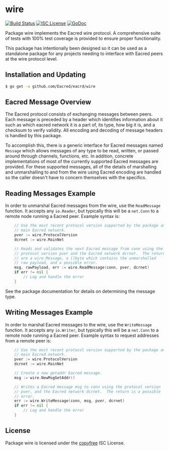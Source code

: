 wire
====

[![Build Status](https://github.com/Eacred/eacrd/workflows/Build%20and%20Test/badge.svg)](https://github.com/Eacred/eacrd/actions)
[![ISC License](https://img.shields.io/badge/license-ISC-blue.svg)](http://copyfree.org)
[![GoDoc](https://img.shields.io/badge/godoc-reference-blue.svg)](https://godoc.org/github.com/Eacred/eacrd/wire)

Package wire implements the Eacred wire protocol.  A comprehensive suite of
tests with 100% test coverage is provided to ensure proper functionality.

This package has intentionally been designed so it can be used as a standalone
package for any projects needing to interface with Eacred peers at the wire
protocol level.

## Installation and Updating

```bash
$ go get -u github.com/Eacred/eacrd/wire
```

## Eacred Message Overview

The Eacred protocol consists of exchanging messages between peers. Each message
is preceded by a header which identifies information about it such as which
eacred network it is a part of, its type, how big it is, and a checksum to
verify validity. All encoding and decoding of message headers is handled by this
package.

To accomplish this, there is a generic interface for Eacred messages named
`Message` which allows messages of any type to be read, written, or passed
around through channels, functions, etc. In addition, concrete implementations
of most of the currently supported Eacred messages are provided. For these
supported messages, all of the details of marshalling and unmarshalling to and
from the wire using Eacred encoding are handled so the caller doesn't have to
concern themselves with the specifics.

## Reading Messages Example

In order to unmarshal Eacred messages from the wire, use the `ReadMessage`
function. It accepts any `io.Reader`, but typically this will be a `net.Conn`
to a remote node running a Eacred peer.  Example syntax is:

```Go
	// Use the most recent protocol version supported by the package and the
	// main Eacred network.
	pver := wire.ProtocolVersion
	dcrnet := wire.MainNet

	// Reads and validates the next Eacred message from conn using the
	// protocol version pver and the Eacred network dcrnet.  The returns
	// are a wire.Message, a []byte which contains the unmarshalled
	// raw payload, and a possible error.
	msg, rawPayload, err := wire.ReadMessage(conn, pver, dcrnet)
	if err != nil {
		// Log and handle the error
	}
```

See the package documentation for details on determining the message type.

## Writing Messages Example

In order to marshal Eacred messages to the wire, use the `WriteMessage`
function. It accepts any `io.Writer`, but typically this will be a `net.Conn`
to a remote node running a Eacred peer. Example syntax to request addresses
from a remote peer is:

```Go
	// Use the most recent protocol version supported by the package and the
	// main Eacred network.
	pver := wire.ProtocolVersion
	dcrnet := wire.MainNet

	// Create a new getaddr Eacred message.
	msg := wire.NewMsgGetAddr()

	// Writes a Eacred message msg to conn using the protocol version
	// pver, and the Eacred network dcrnet.  The return is a possible
	// error.
	err := wire.WriteMessage(conn, msg, pver, dcrnet)
	if err != nil {
		// Log and handle the error
	}
```

## License

Package wire is licensed under the [copyfree](http://copyfree.org) ISC
License.
